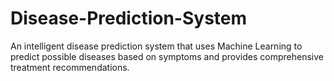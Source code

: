 # Disease-Prediction-System
An intelligent disease prediction system that uses Machine Learning to predict possible diseases based on symptoms and provides comprehensive treatment recommendations.
